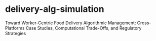 # delivery-alg-simulation
Toward Worker-Centric Food Delivery Algorithmic Management: Cross-Platforms Case Studies, Computational Trade-Offs, and Regulatory Strategies
